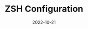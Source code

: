 ---
title: ZSH Configuration
date: 2022-10-21
tags: [ZSH, shell, Linux, macOS, UNIX]
description: My ZSH configuration for Linux and macOS
---